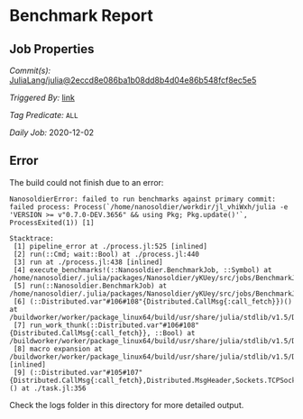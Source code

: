 # Benchmark Report

## Job Properties

*Commit(s):* [JuliaLang/julia@2eccd8e086ba1b08dd8b4d04e86b548fcf8ec5e5](https://github.com/JuliaLang/julia/commit/2eccd8e086ba1b08dd8b4d04e86b548fcf8ec5e5)

*Triggered By:* [link](https://github.com/JuliaLang/julia/commit/2eccd8e086ba1b08dd8b4d04e86b548fcf8ec5e5#commitcomment-44719776)

*Tag Predicate:* `ALL`

*Daily Job:* 2020-12-02

## Error

The build could not finish due to an error:

```
NanosoldierError: failed to run benchmarks against primary commit: failed process: Process(`/home/nanosoldier/workdir/jl_vhiWxh/julia -e 'VERSION >= v"0.7.0-DEV.3656" && using Pkg; Pkg.update()'`, ProcessExited(1)) [1]

Stacktrace:
 [1] pipeline_error at ./process.jl:525 [inlined]
 [2] run(::Cmd; wait::Bool) at ./process.jl:440
 [3] run at ./process.jl:438 [inlined]
 [4] execute_benchmarks!(::Nanosoldier.BenchmarkJob, ::Symbol) at /home/nanosoldier/.julia/packages/Nanosoldier/yKUey/src/jobs/BenchmarkJob.jl:266
 [5] run(::Nanosoldier.BenchmarkJob) at /home/nanosoldier/.julia/packages/Nanosoldier/yKUey/src/jobs/BenchmarkJob.jl:195
 [6] (::Distributed.var"#106#108"{Distributed.CallMsg{:call_fetch}})() at /buildworker/worker/package_linux64/build/usr/share/julia/stdlib/v1.5/Distributed/src/process_messages.jl:294
 [7] run_work_thunk(::Distributed.var"#106#108"{Distributed.CallMsg{:call_fetch}}, ::Bool) at /buildworker/worker/package_linux64/build/usr/share/julia/stdlib/v1.5/Distributed/src/process_messages.jl:79
 [8] macro expansion at /buildworker/worker/package_linux64/build/usr/share/julia/stdlib/v1.5/Distributed/src/process_messages.jl:294 [inlined]
 [9] (::Distributed.var"#105#107"{Distributed.CallMsg{:call_fetch},Distributed.MsgHeader,Sockets.TCPSocket})() at ./task.jl:356
```

Check the logs folder in this directory for more detailed output.

